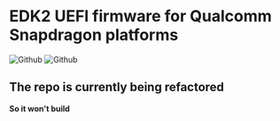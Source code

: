 # EDK2 UEFI firmware for Qualcomm Snapdragon platforms

![Github](https://img.shields.io/github/downloads/edk2-porting/edk2-sdm845/total)
![Github](https://img.shields.io/github/v/release/edk2-porting/edk2-sdm845?include_prereleases)

## The repo is currently being refactored

**So it won't build**

